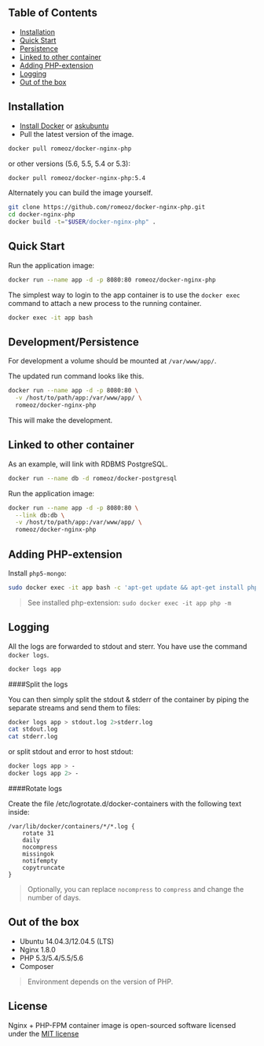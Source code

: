 Table of Contents
-------------------

 * [Installation](#installation)
 * [Quick Start](#quick-start)
 * [Persistence](#developmentpersistence)
 * [Linked to other container](#linked-to-other-container)
 * [Adding PHP-extension](#adding-php-extension) 
 * [Logging](#logging)
 * [Out of the box](#out-of-the-box)

Installation
-------------------

 * [Install Docker](https://docs.docker.com/installation/) or [askubuntu](http://askubuntu.com/a/473720)
 * Pull the latest version of the image.
 
```bash
docker pull romeoz/docker-nginx-php
```

or other versions (5.6, 5.5, 5.4 or 5.3):

```bash
docker pull romeoz/docker-nginx-php:5.4
```

Alternately you can build the image yourself.

```bash
git clone https://github.com/romeoz/docker-nginx-php.git
cd docker-nginx-php
docker build -t="$USER/docker-nginx-php" .
```

Quick Start
-------------------

Run the application image:

```bash
docker run --name app -d -p 8080:80 romeoz/docker-nginx-php
```

The simplest way to login to the app container is to use the `docker exec` command to attach a new process to the running container.

```bash
docker exec -it app bash
```

Development/Persistence
-------------------

For development a volume should be mounted at `/var/www/app/`.

The updated run command looks like this.

```bash
docker run --name app -d -p 8080:80 \
  -v /host/to/path/app:/var/www/app/ \
  romeoz/docker-nginx-php
```

This will make the development.

Linked to other container
-------------------

As an example, will link with RDBMS PostgreSQL. 

```bash
docker run --name db -d romeoz/docker-postgresql
```

Run the application image:

```bash
docker run --name app -d -p 8080:80 \
  --link db:db \
  -v /host/to/path/app:/var/www/app/ \
  romeoz/docker-nginx-php
```

Adding PHP-extension
-------------------

Install `php5-mongo`:

```bash
sudo docker exec -it app bash -c 'apt-get update && apt-get install php5-mongo && rm -rf /var/lib/apt/lists/*'
```

>See installed php-extension: `sudo docker exec -it app php -m`

Logging
-------------------

All the logs are forwarded to stdout and sterr. You have use the command `docker logs`.

```bash
docker logs app

```

####Split the logs

You can then simply split the stdout & stderr of the container by piping the separate streams and send them to files:

```bash
docker logs app > stdout.log 2>stderr.log
cat stdout.log
cat stderr.log
```

or split stdout and error to host stdout:

```bash
docker logs app > -
docker logs app 2> -
```

####Rotate logs

Create the file /etc/logrotate.d/docker-containers with the following text inside:

```
/var/lib/docker/containers/*/*.log {
    rotate 31
    daily
    nocompress
    missingok
    notifempty
    copytruncate
}
```
> Optionally, you can replace `nocompress` to `compress` and change the number of days.

Out of the box
-------------------
 * Ubuntu 14.04.3/12.04.5 (LTS)
 * Nginx 1.8.0
 * PHP 5.3/5.4/5.5/5.6
 * Composer

>Environment depends on the version of PHP.

License
-------------------

Nginx + PHP-FPM container image is open-sourced software licensed under the [MIT license](http://opensource.org/licenses/MIT)